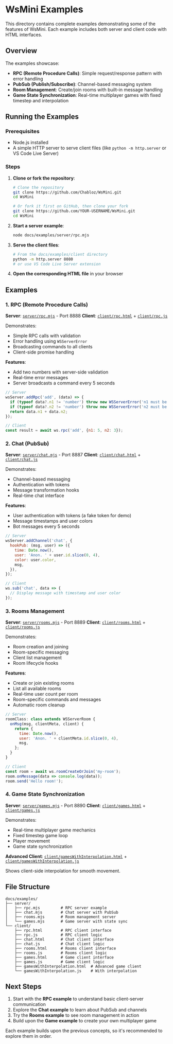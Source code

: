 # WsMini Examples

This directory contains complete examples demonstrating some of the features of WsMini. Each example includes both server and client code with HTML interfaces.

## Overview

The examples showcase:
- **RPC (Remote Procedure Calls)**: Simple request/response pattern with error handling
- **PubSub (Publish/Subscribe)**: Channel-based messaging system
- **Room Management**: Create/join rooms with built-in message handling
- **Game State Synchronization**: Real-time multiplayer games with fixed timestep and interpolation

## Running the Examples

### Prerequisites
- Node.js installed
- A simple HTTP server to serve client files (like `python -m http.server` or VS Code Live Server)

### Steps
1. **Clone or fork the repository**:
   ```bash
   # Clone the repository
   git clone https://github.com/Chabloz/WsMini.git
   cd WsMini
   
   # Or fork it first on GitHub, then clone your fork
   git clone https://github.com/YOUR-USERNAME/WsMini.git
   cd WsMini
   ```

2. **Start a server example**:
   ```bash
   node docs/examples/server/rpc.mjs
   ```

3. **Serve the client files**:
   ```bash
   # From the docs/examples/client directory
   python -m http.server 8080
   # or use VS Code Live Server extension
   ```

4. **Open the corresponding HTML file** in your browser

## Examples

### 1. RPC (Remote Procedure Calls)

**Server**: [`server/rpc.mjs`](./server/rpc.mjs) - Port 8888
**Client**: [`client/rpc.html`](./client/rpc.html) + [`client/rpc.js`](./client/rpc.js)

Demonstrates:
- Simple RPC calls with validation
- Error handling using `WSServerError`
- Broadcasting commands to all clients
- Client-side promise handling

**Features**:
- Add two numbers with server-side validation
- Real-time error messages
- Server broadcasts a command every 5 seconds

```javascript
// Server
wsServer.addRpc('add', (data) => {
  if (typeof data?.n1 != 'number') throw new WSServerError('n1 must be a number');
  if (typeof data?.n2 != 'number') throw new WSServerError('n2 must be a number');
  return data.n1 + data.n2;
});

// Client
const result = await ws.rpc('add', {n1: 5, n2: 3});
```

### 2. Chat (PubSub)

**Server**: [`server/chat.mjs`](./server/chat.mjs) - Port 8887
**Client**: [`client/chat.html`](./client/chat.html) + [`client/chat.js`](./client/chat.js)

Demonstrates:
- Channel-based messaging
- Authentication with tokens
- Message transformation hooks
- Real-time chat interface

**Features**:
- User authentication with tokens (a fake token for demo)
- Message timestamps and user colors
- Bot messages every 5 seconds

```javascript
// Server
wsServer.addChannel('chat', {
  hookPub: (msg, user) => ({
    time: Date.now(),
    user: 'Anon. ' + user.id.slice(0, 4),
    color: user.color,
    msg,
  }),
});

// Client
ws.sub('chat', data => {
  // Display message with timestamp and user color
});
```

### 3. Rooms Management

**Server**: [`server/rooms.mjs`](./server/rooms.mjs) - Port 8889
**Client**: [`client/rooms.html`](./client/rooms.html) + [`client/rooms.js`](./client/rooms.js)

Demonstrates:
- Room creation and joining
- Room-specific messaging
- Client list management
- Room lifecycle hooks

**Features**:
- Create or join existing rooms
- List all available rooms
- Real-time user count per room
- Room-specific commands and messages
- Automatic room cleanup

```javascript
// Server
roomClass: class extends WSServerRoom {
  onMsg(msg, clientMeta, client) {
    return {
      time: Date.now(),
      user: 'Anon. ' + clientMeta.id.slice(0, 4),
      msg,
    };
  }
}

// Client
const room = await ws.roomCreateOrJoin('my-room');
room.onMessage(data => console.log(data));
room.send('Hello room!');
```

### 4. Game State Synchronization

**Server**: [`server/games.mjs`](./server/games.mjs) - Port 8890
**Client**: [`client/games.html`](./client/games.html) + [`client/games.js`](./client/games.js)

Demonstrates:
- Real-time multiplayer game mechanics
- Fixed timestep game loop
- Player movement
- Game state synchronization

**Advanced Client**: [`client/gamesWithInterpolation.html`](./client/gamesWithInterpolation.html) + [`client/gamesWithInterpolation.js`](./client/gamesWithInterpolation.js)

Shows client-side interpolation for smooth movement.

## File Structure

```
docs/examples/
├── server/
│   ├── rpc.mjs         # RPC server example
│   ├── chat.mjs        # Chat server with PubSub
│   ├── rooms.mjs       # Room management server
│   └── games.mjs       # Game server with state sync
└── client/
    ├── rpc.html        # RPC client interface
    ├── rpc.js          # RPC client logic
    ├── chat.html       # Chat client interface
    ├── chat.js         # Chat client logic
    ├── rooms.html      # Rooms client interface
    ├── rooms.js        # Rooms client logic
    ├── games.html      # Game client interface
    ├── games.js        # Game client logic
    ├── gamesWithInterpolation.html  # Advanced game client
    └── gamesWithInterpolation.js    # With interpolation
```

## Next Steps

1. Start with the **RPC example** to understand basic client-server communication
2. Explore the **Chat example** to learn about PubSub and channels
3. Try the **Rooms example** to see room management in action
4. Build upon the **Game example** to create your own multiplayer game

Each example builds upon the previous concepts, so it's recommended to explore them in order.